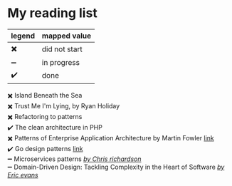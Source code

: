 My reading list
===============

legend | mapped value
-------|-------------
:heavy_multiplication_x: | did not start
:heavy_minus_sign: | in progress
:heavy_check_mark: | done

:heavy_multiplication_x: Island Beneath the Sea\
:heavy_multiplication_x: Trust Me I'm Lying, by Ryan Holiday\
:heavy_multiplication_x: Refactoring to patterns\
:heavy_check_mark: The clean architecture in PHP\
:heavy_multiplication_x: Patterns of Enterprise Application Architecture by Martin Fowler [link](https://www.amazon.com/Patterns-Enterprise-Application-Architecture-Martin/dp/0321127420)\
:heavy_check_mark: Go design patterns [link](https://www.packtpub.com/application-development/go-design-patterns)\
:heavy_minus_sign: Microservices patterns [*by Chris richardson*](https://chrisrichardson.net/about.html)\
:heavy_minus_sign: Domain-Driven Design: Tackling Complexity in the Heart of Software [*by Eric evans*](https://en.wikipedia.org/wiki/Eric_Evans_(technologist))